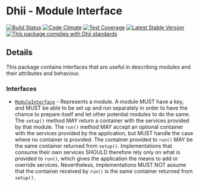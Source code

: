 # Dhii - Module Interface

[![Build Status](https://travis-ci.org/Dhii/module-interface.svg?branch=develop)](https://travis-ci.org/Dhii/module-interface)
[![Code Climate](https://codeclimate.com/github/Dhii/module-interface/badges/gpa.svg)](https://codeclimate.com/github/Dhii/module-interface)
[![Test Coverage](https://codeclimate.com/github/Dhii/module-interface/badges/coverage.svg)](https://codeclimate.com/github/Dhii/module-interface/coverage)
[![Latest Stable Version](https://poser.pugx.org/dhii/module-interface/version)](https://packagist.org/packages/dhii/module-interface)
[![This package complies with Dhii standards](https://img.shields.io/badge/Dhii-Compliant-green.svg?style=flat-square)][Dhii]

## Details
This package contains interfaces that are useful in describing modules and their attributes and behaviour.

### Interfaces
- [`ModuleInterface`][ModuleInterface] - Represents a module. A module MUST have a key, and MUST be able to be set up
and run separately in order to have the chance to prepare itself and let other potential modules to do the same. The
`setup()` method MAY return a container with the services provided by that module. The `run()` method MAY accept an
optional container with the services provided by the application, but MUST handle the case where no container is provided.
The container provided to `run()` MAY be the same container returned from `setup()`. Implementations that consume
their own services SHOULD therefore rely only on what is provided to `run()`, which gives the application the means
to add or override services. Nevertheless, implementations MUST NOT assume that the container received by `run()` is
the same container returned from `setup()`.


[Dhii]: https://github.com/Dhii/dhii

[ModuleInterface]:                              src/ModuleInterface.php
